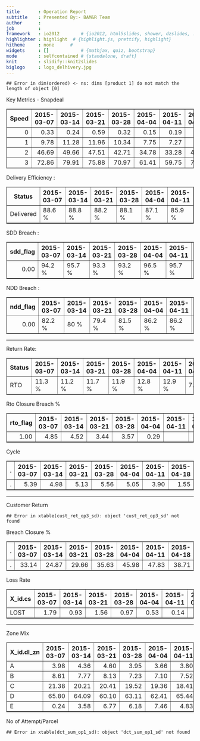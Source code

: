 ```yaml
---
title       : Operation Report
subtitle    : Presented By:- BAM&R Team
author      :
job         : 
framework   : io2012        # {io2012, html5slides, shower, dzslides, ...}
highlighter : highlight  # {highlight.js, prettify, highlight}
hitheme     : none      # 
widgets     : []            # {mathjax, quiz, bootstrap}
mode        : selfcontained # {standalone, draft}
knit        : slidify::knit2slides
biglogo     : logo_delhivery.jpg
---
```

  





```
## Error in dim(ordered) <- ns: dims [product 1] do not match the length of object [0]
```

Key Metrics - Snapdeal
<!-- html table generated in R 3.1.3 by xtable 1.7-4 package -->
<!-- Wed Apr 22 19:28:59 2015 -->
<table border=1>
<tr> <th> Speed </th> <th> 2015-03-07 </th> <th> 2015-03-14 </th> <th> 2015-03-21 </th> <th> 2015-03-28 </th> <th> 2015-04-04 </th> <th> 2015-04-11 </th> <th> 2015-04-18 </th> <th> 2015-04-25 </th>  </tr>
  <tr> <td align="right">   0 </td> <td align="right"> 0.33 </td> <td align="right"> 0.24 </td> <td align="right"> 0.59 </td> <td align="right"> 0.32 </td> <td align="right"> 0.15 </td> <td align="right"> 0.19 </td> <td align="right"> 0.19 </td> <td align="right"> 2.46 </td> </tr>
  <tr> <td align="right">   1 </td> <td align="right"> 9.78 </td> <td align="right"> 11.28 </td> <td align="right"> 11.96 </td> <td align="right"> 10.34 </td> <td align="right"> 7.75 </td> <td align="right"> 7.27 </td> <td align="right"> 8.29 </td> <td align="right"> 100.00 </td> </tr>
  <tr> <td align="right">   2 </td> <td align="right"> 46.69 </td> <td align="right"> 49.66 </td> <td align="right"> 47.51 </td> <td align="right"> 42.71 </td> <td align="right"> 34.78 </td> <td align="right"> 33.28 </td> <td align="right"> 41.26 </td> <td align="right">  </td> </tr>
  <tr> <td align="right">   3 </td> <td align="right"> 72.86 </td> <td align="right"> 79.91 </td> <td align="right"> 75.88 </td> <td align="right"> 70.97 </td> <td align="right"> 61.41 </td> <td align="right"> 59.75 </td> <td align="right"> 71.26 </td> <td align="right">  </td> </tr>
   </table>
Delivery Efficiency :
<!-- html table generated in R 3.1.3 by xtable 1.7-4 package -->
<!-- Wed Apr 22 19:29:00 2015 -->
<table border=1>
<tr> <th> Status </th> <th> 2015-03-07 </th> <th> 2015-03-14 </th> <th> 2015-03-21 </th> <th> 2015-03-28 </th> <th> 2015-04-04 </th> <th> 2015-04-11 </th> <th> 2015-04-18 </th> <th> 2015-04-25 </th>  </tr>
  <tr> <td> Delivered </td> <td> 88.6 % </td> <td> 88.8 % </td> <td> 88.2 % </td> <td> 88.1 % </td> <td> 87.1 % </td> <td> 85.9 % </td> <td> 62.3 % </td> <td> 1.6 % </td> </tr>
   </table>
SDD Breach :
<!-- html table generated in R 3.1.3 by xtable 1.7-4 package -->
<!-- Wed Apr 22 19:29:00 2015 -->
<table border=1>
<tr> <th> sdd_flag </th> <th> 2015-03-07 </th> <th> 2015-03-14 </th> <th> 2015-03-21 </th> <th> 2015-03-28 </th> <th> 2015-04-04 </th> <th> 2015-04-11 </th> <th> 2015-04-18 </th> <th> 2015-04-25 </th>  </tr>
  <tr> <td align="right"> 0.00 </td> <td> 94.2 % </td> <td> 95.7 % </td> <td> 93.3 % </td> <td> 93.2 % </td> <td> 96.5 % </td> <td> 95.7 % </td> <td> 96.8 % </td> <td> 94.7 % </td> </tr>
   </table>
NDD Breach :
<!-- html table generated in R 3.1.3 by xtable 1.7-4 package -->
<!-- Wed Apr 22 19:29:00 2015 -->
<table border=1>
<tr> <th> ndd_flag </th> <th> 2015-03-07 </th> <th> 2015-03-14 </th> <th> 2015-03-21 </th> <th> 2015-03-28 </th> <th> 2015-04-04 </th> <th> 2015-04-11 </th> <th> 2015-04-18 </th> <th> 2015-04-25 </th>  </tr>
  <tr> <td align="right"> 0.00 </td> <td> 82.2 % </td> <td> 80 % </td> <td> 79.4 % </td> <td> 81.5 % </td> <td> 86.2 % </td> <td> 86.2 % </td> <td> 87.7 % </td> <td>  </td> </tr>
   </table>

---

Return Rate:
<!-- html table generated in R 3.1.3 by xtable 1.7-4 package -->
<!-- Wed Apr 22 19:29:00 2015 -->
<table border=1>
<tr> <th> Status </th> <th> 2015-03-07 </th> <th> 2015-03-14 </th> <th> 2015-03-21 </th> <th> 2015-03-28 </th> <th> 2015-04-04 </th> <th> 2015-04-11 </th> <th> 2015-04-18 </th> <th> 2015-04-25 </th>  </tr>
  <tr> <td> RTO </td> <td> 11.3 % </td> <td> 11.2 % </td> <td> 11.7 % </td> <td> 11.9 % </td> <td> 12.8 % </td> <td> 12.9 % </td> <td> 7.5 % </td> <td> 0.1 % </td> </tr>
   </table>
Rto Closure Breach %
<!-- html table generated in R 3.1.3 by xtable 1.7-4 package -->
<!-- Wed Apr 22 19:29:00 2015 -->
<table border=1>
<tr> <th> rto_flag </th> <th> 2015-03-07 </th> <th> 2015-03-14 </th> <th> 2015-03-21 </th> <th> 2015-03-28 </th> <th> 2015-04-04 </th> <th> 2015-04-11 </th> <th> 2015-04-18 </th>  </tr>
  <tr> <td align="right"> 1.00 </td> <td align="right"> 4.85 </td> <td align="right"> 4.52 </td> <td align="right"> 3.44 </td> <td align="right"> 3.57 </td> <td align="right"> 0.29 </td> <td align="right">  </td> <td align="right">  </td> </tr>
   </table>
Cycle
<!-- html table generated in R 3.1.3 by xtable 1.7-4 package -->
<!-- Wed Apr 22 19:29:00 2015 -->
<table border=1>
<tr> <th> . </th> <th> 2015-03-07 </th> <th> 2015-03-14 </th> <th> 2015-03-21 </th> <th> 2015-03-28 </th> <th> 2015-04-04 </th> <th> 2015-04-11 </th> <th> 2015-04-18 </th>  </tr>
  <tr> <td> . </td> <td align="right"> 5.39 </td> <td align="right"> 4.98 </td> <td align="right"> 5.13 </td> <td align="right"> 5.56 </td> <td align="right"> 5.05 </td> <td align="right"> 3.90 </td> <td align="right"> 1.55 </td> </tr>
   </table>

---

Customer Return

```
## Error in xtable(cust_ret_op3_sd): object 'cust_ret_op3_sd' not found
```
Breach Closure %
<!-- html table generated in R 3.1.3 by xtable 1.7-4 package -->
<!-- Wed Apr 22 19:29:00 2015 -->
<table border=1>
<tr> <th> . </th> <th> 2015-03-07 </th> <th> 2015-03-14 </th> <th> 2015-03-21 </th> <th> 2015-03-28 </th> <th> 2015-04-04 </th> <th> 2015-04-11 </th> <th> 2015-04-18 </th>  </tr>
  <tr> <td> . </td> <td align="right"> 33.14 </td> <td align="right"> 24.87 </td> <td align="right"> 29.66 </td> <td align="right"> 35.63 </td> <td align="right"> 45.98 </td> <td align="right"> 47.83 </td> <td align="right"> 38.71 </td> </tr>
   </table>

Loss Rate
<!-- html table generated in R 3.1.3 by xtable 1.7-4 package -->
<!-- Wed Apr 22 19:29:00 2015 -->
<table border=1>
<tr> <th> X_id.cs </th> <th> 2015-03-07 </th> <th> 2015-03-14 </th> <th> 2015-03-21 </th> <th> 2015-03-28 </th> <th> 2015-04-04 </th> <th> 2015-04-11 </th> <th> 2015-04-18 </th>  </tr>
  <tr> <td> LOST </td> <td align="right"> 1.79 </td> <td align="right"> 0.93 </td> <td align="right"> 1.56 </td> <td align="right"> 0.97 </td> <td align="right"> 0.53 </td> <td align="right"> 0.14 </td> <td align="right"> 0.36 </td> </tr>
   </table>

---

Zone Mix
<!-- html table generated in R 3.1.3 by xtable 1.7-4 package -->
<!-- Wed Apr 22 19:29:00 2015 -->
<table border=1>
<tr> <th> X_id.dl_zn </th> <th> 2015-03-07 </th> <th> 2015-03-14 </th> <th> 2015-03-21 </th> <th> 2015-03-28 </th> <th> 2015-04-04 </th> <th> 2015-04-11 </th> <th> 2015-04-18 </th> <th> 2015-04-25 </th>  </tr>
  <tr> <td> A </td> <td align="right"> 3.98 </td> <td align="right"> 4.36 </td> <td align="right"> 4.60 </td> <td align="right"> 3.95 </td> <td align="right"> 3.66 </td> <td align="right"> 3.80 </td> <td align="right"> 3.83 </td> <td align="right"> 4.99 </td> </tr>
  <tr> <td> B </td> <td align="right"> 8.61 </td> <td align="right"> 7.77 </td> <td align="right"> 8.13 </td> <td align="right"> 7.23 </td> <td align="right"> 7.10 </td> <td align="right"> 7.52 </td> <td align="right"> 7.72 </td> <td align="right"> 7.14 </td> </tr>
  <tr> <td> C </td> <td align="right"> 21.38 </td> <td align="right"> 20.21 </td> <td align="right"> 20.41 </td> <td align="right"> 19.52 </td> <td align="right"> 19.36 </td> <td align="right"> 18.41 </td> <td align="right"> 18.96 </td> <td align="right"> 20.94 </td> </tr>
  <tr> <td> D </td> <td align="right"> 65.80 </td> <td align="right"> 64.09 </td> <td align="right"> 60.10 </td> <td align="right"> 63.11 </td> <td align="right"> 62.41 </td> <td align="right"> 65.44 </td> <td align="right"> 65.43 </td> <td align="right"> 62.97 </td> </tr>
  <tr> <td> E </td> <td align="right"> 0.24 </td> <td align="right"> 3.58 </td> <td align="right"> 6.77 </td> <td align="right"> 6.18 </td> <td align="right"> 7.46 </td> <td align="right"> 4.83 </td> <td align="right"> 4.06 </td> <td align="right"> 3.96 </td> </tr>
   </table>
No of Attempt/Parcel

```
## Error in xtable(dct_sum_op1_sd): object 'dct_sum_op1_sd' not found
```

